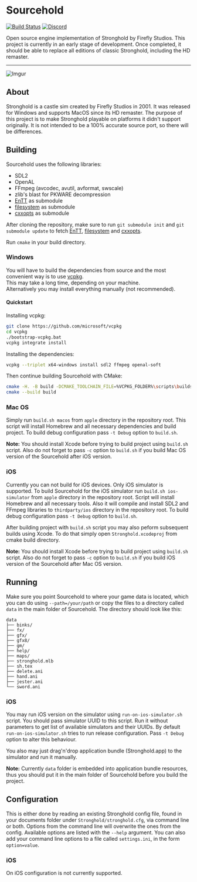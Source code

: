 # Sourcehold
[![Build Status](https://github.com/sourcehold/Sourcehold/actions/workflows/sourcehold.yml/badge.svg?event=push)](https://github.com/sourcehold/Sourcehold/actions/workflows/sourcehold.yml)
[![Discord](https://img.shields.io/discord/566293677329219595.svg?color=7389D8&label=%20&logo=discord&logoColor=ffffff)](https://discord.gg/dzdBuNy)

Open source engine implementation of Stronghold by Firefly Studios. This project is currently in an early stage of development. Once completed, it should be able to replace all editions of classic Stronghold, including the HD remaster.

---

![Imgur](https://i.imgur.com/rkk3kAt.png)

## About
Stronghold is a castle sim created by Firefly Studios in 2001. It was released for Windows and supports MacOS since
its HD remaster.
The purpose of this project is to make Stronghold playable on platforms it didn't support originally. It is not intended to be a 100% accurate source port, so there will be differences.

## Building

Sourcehold uses the following libraries:

* SDL2
* OpenAL
* FFmpeg (avcodec, avutil, avformat, swscale)
* zlib's blast for PKWARE decompression
* [EnTT](https://github.com/skypjack/entt) as submodule
* [filesystem](https://github.com/gulrak/filesystem) as submodule
* [cxxopts](https://github.com/jarro2783/cxxopts) as submodule

After cloning the repository, make sure to run `git submodule init` and `git submodule update` to fetch [EnTT](https://github.com/skypjack/entt), [filesystem](https://github.com/gulrak/filesystem) and [cxxopts](https://github.com/jarro2783/cxxopts).

Run `cmake` in your build directory.

### Windows

You will have to build the dependencies from source and the most convenient way is to use [vcpkg](https://docs.microsoft.com/en-us/cpp/build/vcpkg?view=msvc-160).  
This may take a long time, depending on your machine.  
Alternatively you may install everything manually (not recommended).

#### Quickstart

Installing vcpkg:

```bash
git clone https://github.com/microsoft/vcpkg
cd vcpkg
./bootstrap-vcpkg.bat
vcpkg integrate install
```

Installing the dependencies:
```bash
vcpkg --triplet x64-windows install sdl2 ffmpeg openal-soft
```

Then continue building Sourcehold with CMake:
```bash
cmake -H. -B build -DCMAKE_TOOLCHAIN_FILE=%VCPKG_FOLDER%\scripts\buildsystems\vcpkg.cmake
cmake --build build
```

### Mac OS
Simply run `build.sh macos` from `apple` directory in the repository root. This script will install Homebrew and all necessary dependencies and build project. To build debug configuration pass `-t Debug` option to `build.sh`.

**Note:** You should install Xcode before trying to build project using `build.sh` script. Also do not forget to pass `-c` option to `build.sh` if you build Mac OS version of the Sourcehold after iOS version.

### iOS
Currently you can not build for iOS devices. Only iOS simulator is supported. To build Sourcehold for the iOS simulator run `build.sh ios-simulator` from `apple` directory in the repository root. Script will install Homebrew and all necessary tools. Also it will compile and install SDL2 and FFmpeg libraries to `thirdparty/ios` directory in the repository root. To build debug configuration pass `-t Debug` option to `build.sh`. 

After building project with `build.sh` script you may also peform subsequent builds using Xcode. To do that simply open `Stronghold.xcodeproj` from cmake build directory.

**Note:** You should install Xcode before trying to build project using `build.sh` script. Also do not forget to pass `-c` option to `build.sh` if you build iOS version of the Sourcehold after Mac OS version.

## Running
Make sure you point Sourcehold to where your game data is located, which you can do using `--path=/your/path` or copy
the files to a directory called `data` in the main folder of Sourcehold. The directory should look like this:

```
data
├── binks/
├── fx/
├── gfx/
├── gfx8/
├── gm/
├── help/
├── maps/
├── stronghold.mlb
├── sh.tex
├── delete.ani
├── hand.ani
├── jester.ani
└── sword.ani
```

### iOS
You may run iOS version on the simulator using `run-on-ios-simulator.sh` script. You should pass simulator UUID to this script. Run it without parameters to get list of available simulators and their UUIDs. By default `run-on-ios-simulator.sh` tries to run release configuration. Pass `-t Debug` option to alter this behaviour.

You also may just drag'n'drop application bundle (Stronghold.app) to the simulator and run it manually.

**Note:** Currently `data` folder is embedded into application bundle resources, thus you should put it in the main folder of Sourcehold before you build the project.

## Configuration
This is either done by reading an existing Stronghold config file, found in your documents folder
under `Stronghold/stronghold.cfg`, via command line or both. Options from the command line will
overwrite the ones from the config. Available options are listed with the `--help` argument. You can also add your command line options to a file called `settings.ini`, in the form `option=value`.

### iOS
On iOS configuration is not currently supported.
